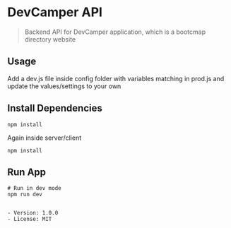 # DevCamper API

> Backend API for DevCamper application, which is a bootcmap directory website

## Usage

Add a dev.js file inside config folder with variables matching in prod.js and update the values/settings to your own

## Install Dependencies

```
npm install
```

Again inside server/client
```
npm install
```

## Run App

```
# Run in dev mode
npm run dev


- Version: 1.0.0
- License: MIT
